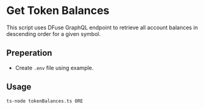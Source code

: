# Get Token Balances
This script uses DFuse GraphQL endpoint to retrieve all account balances in descending order for a given symbol.

## Preperation
- Create `.env` file using example.
## Usage
    ts-node tokenBalances.ts ORE
